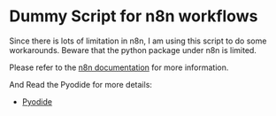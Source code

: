# Dummy Script for n8n workflows
Since there is lots of limitation in n8n, I am using this script to do some workarounds. Beware that the python package under n8n is limited. 

Please refer to the [n8n documentation](https://docs.n8n.io/integrations/builtin/core-nodes/n8n-nodes-base.code/#python) for more information.

And Read the Pyodide for more details:
- [Pyodide](https://pyodide.org/en/stable/usage/packages-in-pyodide.html#packages-in-pyodide)

